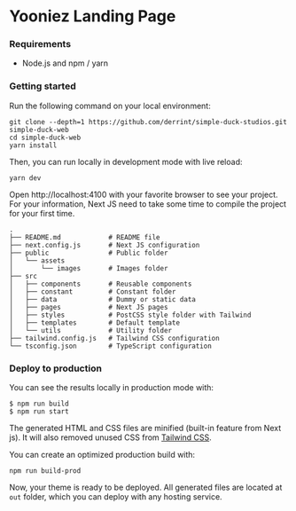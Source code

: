 # Yooniez Landing Page
### Requirements

- Node.js and npm / yarn

### Getting started

Run the following command on your local environment:

```
git clone --depth=1 https://github.com/derrint/simple-duck-studios.git simple-duck-web
cd simple-duck-web
yarn install
```

Then, you can run locally in development mode with live reload:

```
yarn dev
```

Open http://localhost:4100 with your favorite browser to see your project. For your information, Next JS need to take some time to compile the project for your first time.

```
.
├── README.md            # README file
├── next.config.js       # Next JS configuration
├── public               # Public folder
│   └── assets
│       └── images       # Images folder
├── src
│   ├── components       # Reusable components
│   ├── constant         # Constant folder
│   ├── data             # Dummy or static data
│   ├── pages            # Next JS pages
│   ├── styles           # PostCSS style folder with Tailwind
│   ├── templates        # Default template
│   └── utils            # Utility folder
├── tailwind.config.js   # Tailwind CSS configuration
└── tsconfig.json        # TypeScript configuration
```
### Deploy to production

You can see the results locally in production mode with:

```
$ npm run build
$ npm run start
```

The generated HTML and CSS files are minified (built-in feature from Next js). It will also removed unused CSS from [Tailwind CSS](https://tailwindcss.com).

You can create an optimized production build with:

```
npm run build-prod
```

Now, your theme is ready to be deployed. All generated files are located at `out` folder, which you can deploy with any hosting service.

